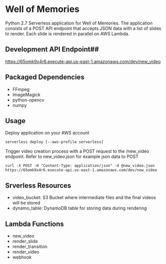 # Well of Memories #

Python 2.7 Serverless application for Well of Memories.
The application consists of a POST API endpoint that accepts JSON data with a list of slides to render.
Each slide is rendered in parallel on AWS Lambda.

## Development API Endpoint##
https://65omk9x4r6.execute-api.us-east-1.amazonaws.com/dev/new_video

## Packaged Dependencies ##
* FFmpeg
* ImageMagick
* python-opencv
* numpy

## Usage ##
Deploy application on your AWS account
```
serverless deploy [--aws-profile serverless]
```

Trigger video creation process with a POST request to the /new_video endpoint. Refer to new_video.json for example json data to POST
```
curl -X POST -H "Content-Type: application/json" -d @new_video.json https://65omk9x4r6.execute-api.us-east-1.amazonaws.com/dev/new_video
```

## Srverless Resources ##
* video_bucket: 
S3 Bucket where intermediate files and the final videos will be stored
* dynamo_table:
DynamoDB table for storing data during rendering


## Lambda Functions ##
* new_video
* render_slide
* render_transition
* render_video
* webhook